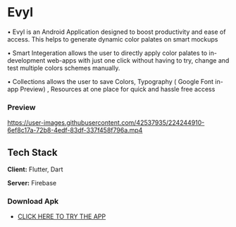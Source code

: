 # Evyl

• Evyl is an Android Application designed to boost productivity and ease of access. This helps to generate dynamic color
palates on smart mockups

• Smart Integeration allows the user to directly apply color palates to in-development web-apps with just one click without
having to try, change and test multiple colors schemes manually.

• Collections allows the user to save Colors, Typography ( Google Font in-app Preview) , Resources at one place
for quick and hassle free access

### Preview


https://user-images.githubusercontent.com/42537935/224244910-6ef8c17a-72b8-4edf-83df-337f458f796a.mp4


## Tech Stack

**Client:** Flutter, Dart

**Server:** Firebase


### Download Apk

- [CLICK HERE TO TRY THE APP]([https://drive.google.com/file/d/126jQbkY9g8lyeYbDg_QdqtLmg9bCFPPO/view?usp=share_link](https://drive.google.com/file/d/12CKqcMeAzfuHNdhxRUIIi4LIA439Wo_3/view?usp=share_link))



